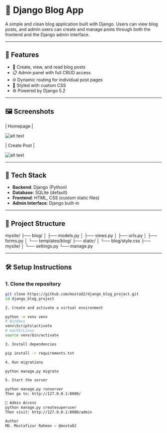 # 📰 Django Blog App

A simple and clean blog application built with Django. Users can view blog posts, and admin users can create and manage posts through both the frontend and the Django admin interface.

---

## 🚀 Features

- 📝 Create, view, and read blog posts
- 📋 Admin panel with full CRUD access
- 🌐 Dynamic routing for individual post pages
- 🎨 Styled with custom CSS
- ⚙️ Powered by Django 5.2

---

## 🖼️ Screenshots

| Homepage |

![alt text](image-1.png)
 
| Create Post |

![alt text](image.png) 




---

## 🔧 Tech Stack

- **Backend**: Django (Python)
- **Database**: SQLite (default)
- **Frontend**: HTML, CSS (custom static files)
- **Admin Interface**: Django built-in

---

## 📁 Project Structure

mysite/
├── blog/
│   ├── models.py
│   ├── views.py
│   ├── urls.py
│   ├── forms.py
│   └── templates/blog/
├── static/
│   └── blog/style.css
├── mysite/
│   └── settings.py
└── manage.py

---

## 🛠️ Setup Instructions

### 1. Clone the repository

```bash
git clone https://github.com/mosta82/django_blog_project.git
cd django_blog_project

2. Create and activate a virtual environment

python -m venv venv
# Windows
venv\Scripts\activate
# macOS/Linux
source venv/bin/activate

3. Install dependencies

pip install -r requirements.txt

4. Run migrations

python manage.py migrate

5. Start the server

python manage.py runserver
Then go to: http://127.0.0.1:8000/

🔐 Admin Access
python manage.py createsuperuser
Then visit: http://127.0.0.1:8000/admin

Author
MD. Mostafizur Rahman – @mosta82




